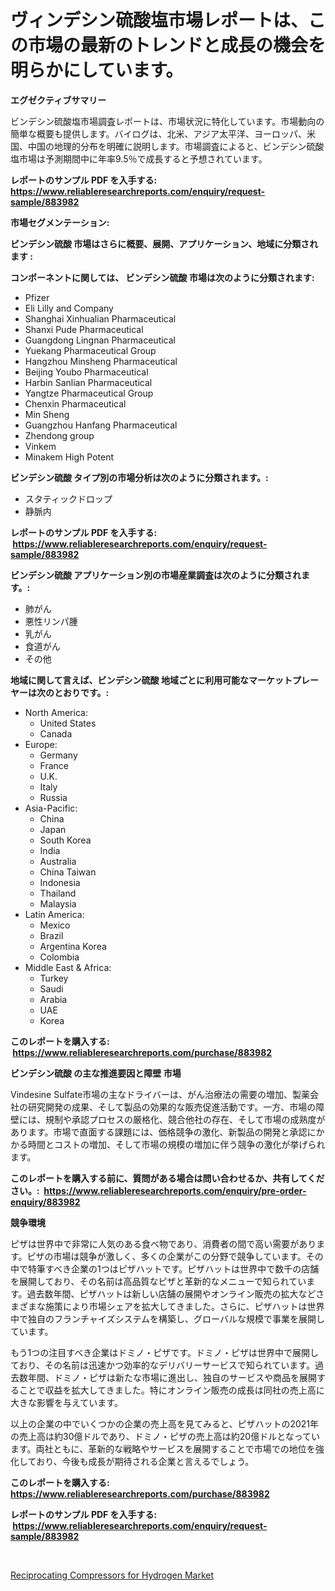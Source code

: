 <p><h1>ヴィンデシン硫酸塩市場レポートは、この市場の最新のトレンドと成長の機会を明らかにしています。</h1></p><p><strong>エグゼクティブサマリー</strong></p>
<p><p>ビンデシン硫酸塩市場調査レポートは、市場状況に特化しています。市場動向の簡単な概要も提供します。バイログは、北米、アジア太平洋、ヨーロッパ、米国、中国の地理的分布を明確に説明します。市場調査によると、ビンデシン硫酸塩市場は予測期間中に年率9.5％で成長すると予想されています。</p></p>
<p><strong>レポートのサンプル PDF を入手する: <a href="https://www.reliableresearchreports.com/enquiry/request-sample/883982">https://www.reliableresearchreports.com/enquiry/request-sample/883982</a></strong></p>
<p><strong>市場セグメンテーション:</strong></p>
<p><strong> ビンデシン硫酸 市場はさらに概要、展開、アプリケーション、地域に分類されます :</strong></p>
<p><strong>コンポーネントに関しては、 ビンデシン硫酸 市場は次のように分類されます: &nbsp;</strong></p>
<p><ul><li>Pfizer</li><li>Eli Lilly and Company</li><li>Shanghai Xinhualian Pharmaceutical</li><li>Shanxi Pude Pharmaceutical</li><li>Guangdong Lingnan Pharmaceutical</li><li>Yuekang Pharmaceutical Group</li><li>Hangzhou Minsheng Pharmaceutical</li><li>Beijing Youbo Pharmaceutical</li><li>Harbin Sanlian Pharmaceutical</li><li>Yangtze Pharmaceutical Group</li><li>Chenxin Pharmaceutical</li><li>Min Sheng</li><li>Guangzhou Hanfang Pharmaceutical</li><li>Zhendong group</li><li>Vinkem</li><li>Minakem High Potent</li></ul></p>
<p><strong> ビンデシン硫酸 タイプ別の市場分析は次のように分類されます。:</strong></p>
<p><ul><li>スタティックドロップ</li><li>静脈内</li></ul></p>
<p><strong>レポートのサンプル PDF を入手する: &nbsp;<a href="https://www.reliableresearchreports.com/enquiry/request-sample/883982">https://www.reliableresearchreports.com/enquiry/request-sample/883982</a></strong></p>
<p><strong> ビンデシン硫酸 アプリケーション別の市場産業調査は次のように分類されます。:</strong></p>
<p><ul><li>肺がん</li><li>悪性リンパ腫</li><li>乳がん</li><li>食道がん</li><li>その他</li></ul></p>
<p><strong>地域に関して言えば、ビンデシン硫酸 地域ごとに利用可能なマーケットプレーヤーは次のとおりです。:</strong></p>
<p><ul>
    <li>
        North America:
        <ul>
            <li>United States</li>
            <li>Canada</li>
        </ul>
    </li>
    <li>
        Europe:
        <ul>
            <li>Germany</li>
            <li>France</li>
            <li>U.K.</li>
            <li>Italy</li>
            <li>Russia</li>
        </ul>
    </li>
    <li>
        Asia-Pacific:
        <ul>
            <li>China</li>
            <li>Japan</li>
            <li>South Korea</li>
            <li>India</li>
            <li>Australia</li>
            <li>China Taiwan</li>
            <li>Indonesia</li>
            <li>Thailand</li>
            <li>Malaysia</li>
        </ul>
    </li>
    <li>
        Latin America:
        <ul>
            <li>Mexico</li>
            <li>Brazil</li>
            <li>Argentina Korea</li>
            <li>Colombia</li>
        </ul>
    </li>
    <li>
        Middle East & Africa:
        <ul>
            <li>Turkey</li>
            <li>Saudi</li>
            <li>Arabia</li>
            <li>UAE</li>
            <li>Korea</li>
        </ul>
    </li>
    </ul></p>
<p><strong>このレポートを購入する: &nbsp;<a href="https://www.reliableresearchreports.com/purchase/883982">https://www.reliableresearchreports.com/purchase/883982</a></strong></p>
<p><strong>ビンデシン硫酸 の主な推進要因と障壁 市場</strong></p>
<p><p>Vindesine Sulfate市場の主なドライバーは、がん治療法の需要の増加、製薬会社の研究開発の成果、そして製品の効果的な販売促進活動です。一方、市場の障壁には、規制や承認プロセスの厳格化、競合他社の存在、そして市場の成熟度があります。市場で直面する課題には、価格競争の激化、新製品の開発と承認にかかる時間とコストの増加、そして市場の規模の増加に伴う競争の激化が挙げられます。</p></p>
<p><strong>このレポートを購入する前に、質問がある場合は問い合わせるか、共有してください。:&nbsp; <a href="https://www.reliableresearchreports.com/enquiry/pre-order-enquiry/883982">https://www.reliableresearchreports.com/enquiry/pre-order-enquiry/883982</a></strong></p>
<p><strong>競争環境</strong></p>
<p><p>ピザは世界中で非常に人気のある食べ物であり、消費者の間で高い需要があります。ピザの市場は競争が激しく、多くの企業がこの分野で競争しています。その中で特筆すべき企業の1つはピザハットです。ピザハットは世界中で数千の店舗を展開しており、その名前は高品質なピザと革新的なメニューで知られています。過去数年間、ピザハットは新しい店舗の展開やオンライン販売の拡大などさまざまな施策により市場シェアを拡大してきました。さらに、ピザハットは世界中で独自のフランチャイズシステムを構築し、グローバルな規模で事業を展開しています。</p><p>もう1つの注目すべき企業はドミノ・ピザです。ドミノ・ピザは世界中で展開しており、その名前は迅速かつ効率的なデリバリーサービスで知られています。過去数年間、ドミノ・ピザは新たな市場に進出し、独自のサービスや商品を展開することで収益を拡大してきました。特にオンライン販売の成長は同社の売上高に大きな影響を与えています。</p><p>以上の企業の中でいくつかの企業の売上高を見てみると、ピザハットの2021年の売上高は約30億ドルであり、ドミノ・ピザの売上高は約20億ドルとなっています。両社ともに、革新的な戦略やサービスを展開することで市場での地位を強化しており、今後も成長が期待される企業と言えるでしょう。</p></p>
<p><strong>このレポートを購入する: &nbsp; <a href="https://www.reliableresearchreports.com/purchase/883982">https://www.reliableresearchreports.com/purchase/883982</a></strong></p>
<p><strong>レポートのサンプル PDF を入手する: &nbsp;<a href="https://www.reliableresearchreports.com/enquiry/request-sample/883982">https://www.reliableresearchreports.com/enquiry/request-sample/883982</a></strong><strong></strong></p>
<p>&nbsp;</p>
<p><p><a href="https://extreme-scabiosa-c81.notion.site/Reciprocating-Compressors-for-Hydrogen-Market-Size-and-Examines-its-Market-Scope-with-a-Primary-Fo-c4eaf746fdef42b9b39eb1a7c81af8e6">Reciprocating Compressors for Hydrogen Market</a></p></p>